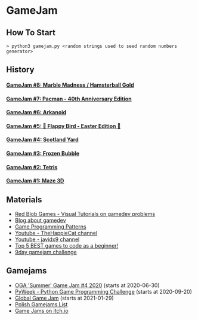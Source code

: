 # GameJam #

## How To Start ##
```
> python3 gamejam.py <random strings used to seed random numbers generator>
```

## History ##

#### [GameJam #8: Marble Madness / Hamsterball Gold](https://github.com/pkubiak/gamejam/blob/master/08_20201004.md) ####

#### [GameJam #7: Pacman - 40th Anniversary Edition](https://github.com/pkubiak/gamejam/blob/master/07_20200614.md) ####

#### [GameJam #6: Arkanoid](https://github.com/pkubiak/gamejam/blob/master/06_20200503.md) ####

#### [GameJam #5: :hatching_chick: Flappy Bird - Easter Edition :hatching_chick:](https://github.com/pkubiak/gamejam/blob/master/05_20200413.md) ####

#### [GameJam #4: Scotland Yard](https://github.com/pkubiak/gamejam/blob/master/04_20200328.md) ####

#### [GameJam #3: Frozen Bubble](https://github.com/pkubiak/gamejam/blob/master/03_20200321.md) ####

#### [GameJam #2: Tetris](https://github.com/pkubiak/gamejam/blob/master/02_20200314.md) ####

#### [GameJam #1: Maze 3D](https://github.com/pkubiak/gamejam/blob/master/01_20200201.md) ####

## Materials ##
- [Red Blob Games - Visual Tutorials on gamedev problems](https://www.redblobgames.com/)
- [Blog about gamedev](https://github.com/a327ex/blog)
- [Game Programming Patterns](http://gameprogrammingpatterns.com/)
- [Youtube - TheHappieCat channel](https://www.youtube.com/user/TheHappieCat/)
- [Youtube - javidx9 channel](https://www.youtube.com/channel/UC-yuWVUplUJZvieEligKBkA/)
- [Top 5 BEST games to code as a beginner!](https://codeheir.com/2019/08/17/top-5-best-games-to-code-as-a-beginner/)
- [9day gamejam challenge](https://en.wikipedia.org/wiki/Template:1970s_Atari_arcade_games)

## Gamejams ##
- [OGA 'Summer' Game Jam #4 2020](https://itch.io/jam/oga-summer-game-jam-4-2020) (starts at 2020-06-30)
- [PyWeek - Python Game Programming Challenge](https://pyweek.org/) (starts at 2020-09-20)
- [Global Game Jam](https://globalgamejam.org/) (starts at 2021-01-29)
- [Polish Gamejams List](https://polskigamedev.pl/wydarzenia/)
- [Game Jams on itch.io](https://itch.io/jams)

